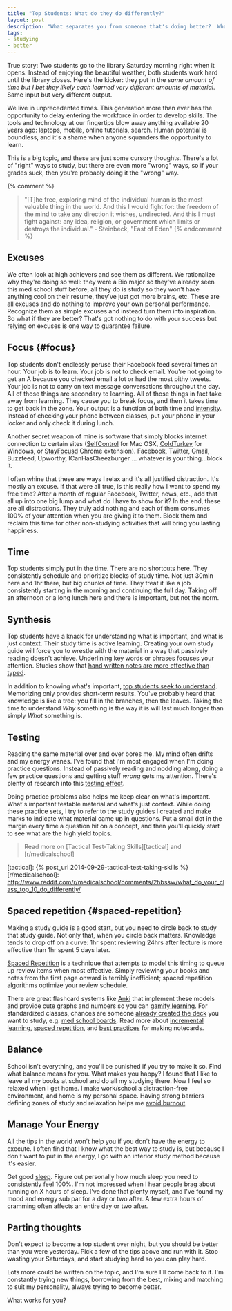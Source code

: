 ```yaml
---
title: "Top Students: What do they do differently?"
layout: post
description: "What separates you from someone that's doing better?  What do they do differently?  Do they know something you don't know?"
tags:
- studying
- better
---
```


True story: Two students go to the library Saturday morning right when it
opens.  Instead of enjoying the beautiful weather, both students work hard
until the library closes.  Here's the kicker: they put in the *same amount of
time but I bet they likely each learned very different amounts of material*.
Same input but very different output.

We live in unprecedented times.  This generation more than ever has the
opportunity to delay entering the workforce in order to develop skills.  The
tools and technology at our fingertips blow away anything available 20 years
ago: laptops, mobile, online tutorials, search.  Human potential is boundless,
and it's a shame when anyone squanders the opportunity to learn.

This is a big topic, and these are just some cursory thoughts.  There's a lot
of "right" ways to study, but there are even more "wrong" ways, so if your
grades suck, then you're probably doing it the "wrong" way.

{% comment %}
> "[T]he free, exploring mind of the individual human is the most valuable
> thing in the world. And this I would fight for: the freedom of the mind to
> take any direction it wishes, undirected. And this I must fight against: any
> idea, religion, or government which limits or destroys the individual."
> -&nbsp;Steinbeck, "East of Eden"
{% endcomment %}


## Excuses

We often look at high achievers and see them as different.  We rationalize why
they're doing so well: they were a Bio major so they've already seen this med
school stuff before, all they do is study so they won't have anything cool on
their resume, they've just got more brains, etc.  These are all excuses and do
nothing to improve your own personal performance.  Recognize them as simple
excuses and instead turn them into inspiration.  So what if they are better?
That's got nothing to do with your success but relying on excuses is one way
to guarantee failure.

## Focus  {#focus}

Top students don't endlessly peruse their Facebook feed several times an hour.
Your job is to learn.  Your job is not to check email.  You're not going to
get an A because you checked email a lot or had the most pithy tweets.  Your
job is not to carry on text message conversations throughout the day.  All of
those things are secondary to learning.  All of those things in fact take away
from learning.  They cause you to break focus, and then it takes time to get
back in the zone.  Your output is a function of both time and [intensity].
Instead of checking your phone between classes, put your phone in your locker
and only check it during lunch.

Another secret weapon of mine is software that simply blocks internet
connection to certain sites ([SelfControl] for Mac OSX, [ColdTurkey] for
Windows, or [StayFocusd] Chrome extension).  Facebook, Twitter, Gmail,
Buzzfeed, Upworthy, ICanHasCheezburger ... whatever is your thing...block it.

I often whine that these are ways I relax and it's all justified distraction.
It's mostly an excuse.  If that were all true, is this really how I want to
spend my free time?  After a month of regular Facebook, Twitter, news, etc.,
add that all up into one big lump and what do I have to show for it?  In the
end, these are all distractions.  They truly add nothing and each of them
consumes 100% of your attention when you are giving it to them.  Block them
and reclaim this time for other non-studying activities that will bring you
lasting happiness.

[intensity]: http://calnewport.com/blog/2014/04/08/work-accomplished-time-spent-x-intensity
[SelfControl]: http://selfcontrolapp.com
[ColdTurkey]: http://getcoldturkey.com/
[StayFocusd]: https://chrome.google.com/webstore/detail/stayfocusd/laankejkbhbdhmipfmgcngdelahlfoji


## Time

Top students simply put in the time.  There are no shortcuts here.  They
consistently schedule and prioritize blocks of study time.  Not just 30min
here and 1hr there, but big chunks of time.  They treat it like a job
consistently starting in the morning and continuing the full day.  Taking off
an afternoon or a long lunch here and there is important, but not the norm.


## Synthesis

Top students have a knack for understanding what is important, and what is
just context.  Their study time is active learning.  Creating your own study
guide will force you to wrestle with the material in a way that passively
reading doesn't achieve.  Underlining key words or phrases focuses your
attention.  Studies show that
[hand written notes are more effective than typed][hand-written].

In addition to knowing what's important,
[top students seek to understand][r/top10].  Memorizing only provides
short-term results.  You've probably heard that knowledge is like a tree: you
fill in the branches, then the leaves.  Taking the time to understand *Why*
something is the way it is will last much longer than simply *What* something
is.

[hand-written]: http://www.theatlantic.com/technology/archive/2014/05/to-remember-a-lecture-better-take-notes-by-hand/361478


## Testing

Reading the same material over and over bores me.  My mind often drifts and my
energy wanes.  I've found that I'm most engaged when I'm doing practice
questions.  Instead of passively reading and nodding along, doing a few
practice questions and getting stuff *wrong* gets my attention.  There's
plenty of research into this [testing effect].

Doing practice problems also helps me keep clear on what's important.  What's
important testable material and what's just context.  While doing these
practice sets, I try to refer to the study guides I created and make marks to
indicate what material came up in questions.  Put a small dot in the margin
every time a question hit on a concept, and then you'll quickly start to see
what are the high yield topics.

> Read more on [Tactical Test-Taking Skills][tactical] and [r/medicalschool]

 [testing effect]: https://en.wikipedia.org/wiki/Testing_effect
 [failing]: http://www.nytimes.com/2014/09/07/magazine/why-flunking-exams-is-actually-a-good-thing.html
 [tactical]: {% post_url 2014-09-29-tactical-test-taking-skills %}
 [r/medicalschool]: http://www.reddit.com/r/medicalschool/comments/2hbssw/what_do_your_class_top_10_do_differently/


## Spaced repetition  {#spaced-repetition}

Making a study guide is a good start, but you need to circle back to study
that study guide.  Not only that, when you circle back matters.  Knowledge
tends to drop off on a curve: 1hr spent reviewing 24hrs after lecture is more
effective than 1hr spent 5 days later.

[Spaced Repetition][wiki-sr] is a technique that attempts to model this timing
to queue up review items when most effective.  Simply reviewing your books and
notes from the first page onward is terribly inefficient; spaced repetition
algorithms optimize your review schedule.

There are great flashcard systems like [Anki] that implement these models and
provide cute graphs and numbers so you can [gamify learning][gamify].  For
standardized classes, chances are someone [already created the deck][decks]
you want to study, e.g. [med school boards][usmle].  Read more about
[incremental learning], [spaced repetition][gwern], and
[best practices][20 rules] for making notecards.

[wiki-sr]: https://en.wikipedia.org/wiki/Spaced_repetition
[gwern]: http://www.gwern.net/Spaced%20repetition
[Anki]: http://ankisrs.net
[decks]: https://ankiweb.net/shared/decks
[usmle]: https://ankiweb.net/shared/decks/usmle
[incremental learning]: http://www.super-memory.com/help/il_full.htm
[20 rules]: http://www.supermemo.com/articles/20rules.htm
[gamify]: http://lifehacker.com/the-psychology-of-gamification-can-apps-keep-you-motiv-1521754385
[sivers]: http://sivers.org/srs
[janki]: http://www.jackkinsella.ie/2011/12/05/janki-method.html
[griffel]: https://medium.com/medium-redef/5481606b087a


## Balance

School isn't everything, and you'll be punished if you try to make it so.
Find what balance means for you.  What makes you happy?  I found that I like
to leave all my books at school and do all my studying there.  Now I feel so
relaxed when I get home.  I make work/school a distraction-free environment,
and home is my personal space.  Having strong barriers defining zones of study
and relaxation helps me [avoid burnout][burnout].

  [burnout]: http://www.scotthyoung.com/blog/2014/04/01/study-hard-no-burnout


## Manage Your Energy

All the tips in the world won't help you if you don't have the energy to
execute.  I often find that I know what the best way to study is, but because
I don't want to put in the energy, I go with an inferior study method because
it's easier.

Get good [sleep].  Figure out personally how much sleep you need to
consistently feel 100%.  I'm not impressed when I hear people brag about
running on X hours of sleep.  I've done that plenty myself, and I've found my
mood and energy sub par for a day or two after.  A few extra hours of cramming
often affects an entire day or two after.

  [sleep]: http://www.super-memory.com/articles/sleep.htm



## Parting thoughts

Don't expect to become a top student over night, but you should be better than
you were yesterday.  Pick a few of the tips above and run with it.  Stop
wasting your Saturdays, and start studying hard so you can play hard.

Lots more could be written on the topic, and I'm sure I'll come back to it.
I'm constantly trying new things, borrowing from the best, mixing and matching
to suit my personality, always trying to become better.

What works for you?


[r/top10]: http://www.reddit.com/r/medicalschool/comments/2hbssw/what_do_your_class_top_10_do_differently
